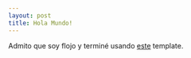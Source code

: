 ```yaml
---
layout: post
title: Hola Mundo!
---
```


Admito que soy flojo y terminé usando [este](https://github.com/barryclark/jekyll-now) template.
